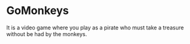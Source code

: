 GoMonkeys
=========

It is a video game where you play as a pirate who must take a treasure without be had by the monkeys.
